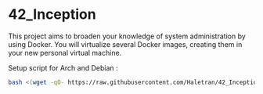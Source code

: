 # 42_Inception

This project aims to broaden your knowledge of system administration by using Docker.
You will virtualize several Docker images, creating them in your new personal virtual
machine.

Setup script for Arch and Debian :
```bash
bash <(wget -qO- https://raw.githubusercontent.com/Haletran/42_Inception/main/scripts/setup_vm.sh)
```